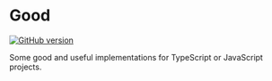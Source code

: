 # Good

[![GitHub version](https://badge.fury.io/gh/SergioMorchon%2FGood-TypeScript.svg)](http://badge.fury.io/gh/SergioMorchon%2FGood-TypeScript)

Some good and useful implementations for TypeScript or JavaScript projects.
